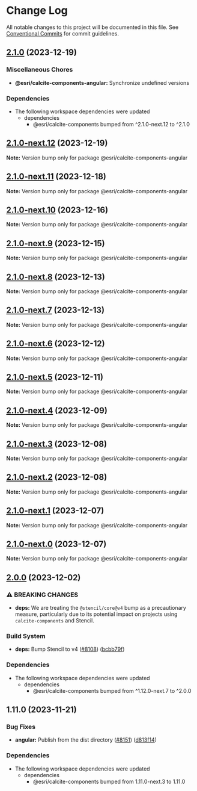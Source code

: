 # Change Log

All notable changes to this project will be documented in this file.
See [Conventional Commits](https://conventionalcommits.org) for commit guidelines.

## [2.1.0](https://github.com/Esri/calcite-design-system/compare/@esri/calcite-components-angular@2.0.0...@esri/calcite-components-angular@2.1.0) (2023-12-19)


### Miscellaneous Chores

* **@esri/calcite-components-angular:** Synchronize undefined versions


### Dependencies

* The following workspace dependencies were updated
  * dependencies
    * @esri/calcite-components bumped from ^2.1.0-next.12 to ^2.1.0

## [2.1.0-next.12](https://github.com/Esri/calcite-design-system/compare/@esri/calcite-components-angular@2.1.0-next.11...@esri/calcite-components-angular@2.1.0-next.12) (2023-12-19)

__Note:__ Version bump only for package @esri/calcite-components-angular

## [2.1.0-next.11](https://github.com/Esri/calcite-design-system/compare/@esri/calcite-components-angular@2.1.0-next.10...@esri/calcite-components-angular@2.1.0-next.11) (2023-12-18)

__Note:__ Version bump only for package @esri/calcite-components-angular

## [2.1.0-next.10](https://github.com/Esri/calcite-design-system/compare/@esri/calcite-components-angular@2.1.0-next.9...@esri/calcite-components-angular@2.1.0-next.10) (2023-12-16)

__Note:__ Version bump only for package @esri/calcite-components-angular

## [2.1.0-next.9](https://github.com/Esri/calcite-design-system/compare/@esri/calcite-components-angular@2.1.0-next.8...@esri/calcite-components-angular@2.1.0-next.9) (2023-12-15)

__Note:__ Version bump only for package @esri/calcite-components-angular

## [2.1.0-next.8](https://github.com/Esri/calcite-design-system/compare/@esri/calcite-components-angular@2.1.0-next.7...@esri/calcite-components-angular@2.1.0-next.8) (2023-12-13)

__Note:__ Version bump only for package @esri/calcite-components-angular

## [2.1.0-next.7](https://github.com/Esri/calcite-design-system/compare/@esri/calcite-components-angular@2.1.0-next.6...@esri/calcite-components-angular@2.1.0-next.7) (2023-12-13)

__Note:__ Version bump only for package @esri/calcite-components-angular

## [2.1.0-next.6](https://github.com/Esri/calcite-design-system/compare/@esri/calcite-components-angular@2.1.0-next.5...@esri/calcite-components-angular@2.1.0-next.6) (2023-12-12)

__Note:__ Version bump only for package @esri/calcite-components-angular

## [2.1.0-next.5](https://github.com/Esri/calcite-design-system/compare/@esri/calcite-components-angular@2.1.0-next.4...@esri/calcite-components-angular@2.1.0-next.5) (2023-12-11)

__Note:__ Version bump only for package @esri/calcite-components-angular

## [2.1.0-next.4](https://github.com/Esri/calcite-design-system/compare/@esri/calcite-components-angular@2.1.0-next.3...@esri/calcite-components-angular@2.1.0-next.4) (2023-12-09)

__Note:__ Version bump only for package @esri/calcite-components-angular

## [2.1.0-next.3](https://github.com/Esri/calcite-design-system/compare/@esri/calcite-components-angular@2.1.0-next.2...@esri/calcite-components-angular@2.1.0-next.3) (2023-12-08)

__Note:__ Version bump only for package @esri/calcite-components-angular

## [2.1.0-next.2](https://github.com/Esri/calcite-design-system/compare/@esri/calcite-components-angular@2.1.0-next.1...@esri/calcite-components-angular@2.1.0-next.2) (2023-12-08)

__Note:__ Version bump only for package @esri/calcite-components-angular

## [2.1.0-next.1](https://github.com/Esri/calcite-design-system/compare/@esri/calcite-components-angular@2.1.0-next.0...@esri/calcite-components-angular@2.1.0-next.1) (2023-12-07)

__Note:__ Version bump only for package @esri/calcite-components-angular

## [2.1.0-next.0](https://github.com/Esri/calcite-design-system/compare/@esri/calcite-components-angular@2.0.0...@esri/calcite-components-angular@2.1.0-next.0) (2023-12-07)

__Note:__ Version bump only for package @esri/calcite-components-angular

## [2.0.0](https://github.com/Esri/calcite-design-system/compare/@esri/calcite-components-angular@1.11.0...@esri/calcite-components-angular@2.0.0) (2023-12-02)

### ⚠ BREAKING CHANGES

- __deps:__ We are treating the `@stencil/core@v4` bump as a precautionary measure, particularly due to its potential impact on projects using `calcite-components` and Stencil.

### Build System

- __deps:__ Bump Stencil to v4 ([#8108](https://github.com/Esri/calcite-design-system/issues/8108)) ([bcbb79f](https://github.com/Esri/calcite-design-system/commit/bcbb79f8c925d505bb4ee5e6a54861c5f6bb88b9))

### Dependencies

- The following workspace dependencies were updated
  - dependencies
    - @esri/calcite-components bumped from ^1.12.0-next.7 to ^2.0.0

## 1.11.0 (2023-11-21)

### Bug Fixes

- __angular:__ Publish from the dist directory ([#8151](https://github.com/Esri/calcite-design-system/issues/8151)) ([d813f14](https://github.com/Esri/calcite-design-system/commit/d813f14c3c2fc7b765ccf27166f31201d91f2ac5))

### Dependencies

- The following workspace dependencies were updated
  - dependencies
    - @esri/calcite-components bumped from 1.11.0-next.3 to 1.11.0
